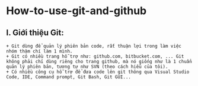 # How-to-use-git-and-github
## I.  Giới thiệu Git:
    + Git dùng để quản lý phiên bản code, rất thuận lợi trong làm việc nhóm thậm chí làm 1 mình.
    + Git có nhiều trang hỗ trợ như: github.com, bitbucket.com, ... Git không phải chỉ dùng riêng cho trang github, mà nó giống như là 1 chuẩn quản lý phiên bản, tương tự như SVN (theo cách hiểu của tôi).
    + Có nhiều công cụ hỗ trợ để đưa code lên git thông qua Visual Studio Code, IDE, Command prompt, Git Bash, Git GUI...
